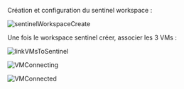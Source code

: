 Création et configuration du sentinel workspace :  

![sentinelWorkspaceCreate]()

Une fois le workspace sentinel créer, associer les 3 VMs :  

![linkVMsToSentinel]()  

![VMConnecting]()  

![VMConnected]()  


